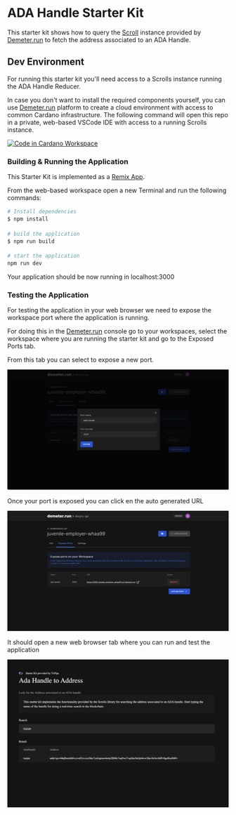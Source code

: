 # ADA Handle Starter Kit

This starter kit shows how to query the [Scroll](https://github.com/txpipe/scrolls) instance provided by [Demeter.run](https://demeter.run) to fetch the address associated to an ADA Handle.

## Dev Environment

For running this starter kit you'll need access to a Scrolls instance running the ADA Handle Reducer.

In case you don't want to install the required components yourself, you can use [Demeter.run](https://demeter.run) platform to create a cloud environment with access to common Cardano infrastructure. The following command will open this repo in a private, web-based VSCode IDE with access to a running Scrolls instance.

[![Code in Cardano Workspace](https://demeter.run/code/badge.svg)](https://demeter.run/code?repository=https://github.com/txpipe/ada-handle-scrolls-starter-kit&template=typescript)


### Building & Running the Application

This Starter Kit is implemented as a [Remix App](https://remix.run/). 

From the web-based workspace open a new Terminal and run the following commands:

```bash
# Install dependencies
$ npm install

# build the application
$ npm run build

# start the application
npm run dev
```

Your application should be now running in localhost:3000

### Testing the Application

For testing the application in your web browser we need to expose the workspace port where the application is running. 

For doing this in the [Demeter.run](https://demeter.run) console go to your workspaces, select the workspace where you are running the starter kit and go to the Exposed Ports tab. 

From this tab you can select to expose a new port. 

<img src="/public/expose-port-new.png" alt="expose-port-new">

Once your port is exposed you can click en the auto generated URL

<img src="/public/expose-port-list.png" alt="expose-port-list">

It should open a new web browser tab where you can run and test the application

<img src="public/example-result.png" alt="example-result">


